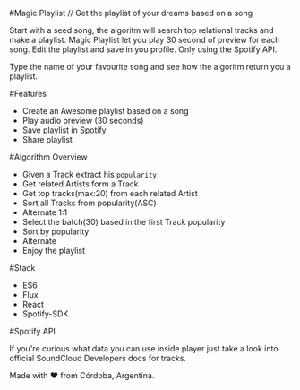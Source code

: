 #Magic Playlist
// Get the playlist of your dreams based on a song

Start with a seed song, the algoritm will search top relational tracks and make a playlist.
Magic Playlist let you play 30 second of preview for each song. Edit the playlist and save in you profile.
Only using the Spotify API.

Type the name of your favourite song and see how the algoritm return you a playlist.

#Features
- Create an Awesome playlist based on a song
- Play audio preview (30 seconds)
- Save playlist in Spotify
- Share playlist

#Algorithm Overview
- Given a Track extract his `popularity`
- Get related Artists form a Track
- Get top tracks(max:20) from each related Artist
- Sort all Tracks from popularity(ASC)
- Alternate 1:1
- Select the batch(30) based in the first Track popularity
- Sort by popularity
- Alternate
- Enjoy the playlist

#Stack
- ES6
- Flux
- React
- Spotify-SDK

#Spotify API

If you're curious what data you can use inside player just take a look into official SoundCloud Developers docs for tracks.


Made with :heart: from Córdoba, Argentina.
